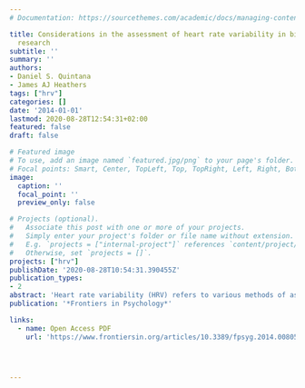 ```yaml
---
# Documentation: https://sourcethemes.com/academic/docs/managing-content/

title: Considerations in the assessment of heart rate variability in biobehavioral
  research
subtitle: ''
summary: ''
authors:
- Daniel S. Quintana
- James AJ Heathers
tags: ["hrv"]
categories: []
date: '2014-01-01'
lastmod: 2020-08-28T12:54:31+02:00
featured: false
draft: false

# Featured image
# To use, add an image named `featured.jpg/png` to your page's folder.
# Focal points: Smart, Center, TopLeft, Top, TopRight, Left, Right, BottomLeft, Bottom, BottomRight.
image:
  caption: ''
  focal_point: ''
  preview_only: false

# Projects (optional).
#   Associate this post with one or more of your projects.
#   Simply enter your project's folder or file name without extension.
#   E.g. `projects = ["internal-project"]` references `content/project/deep-learning/index.md`.
#   Otherwise, set `projects = []`.
projects: ["hrv"]
publishDate: '2020-08-28T10:54:31.390455Z'
publication_types:
- 2
abstract: 'Heart rate variability (HRV) refers to various methods of assessing the beat-to-beat variation in the heart over time, in order to draw inference on the outflow of the autonomic nervous system. Easy access to measuring HRV has led to a plethora of studies within emotion science and psychology assessing autonomic regulation, but significant caveats exist due to the complicated nature of HRV. Firstly, both breathing and blood pressure regulation have their own relationship to social, emotional, and cognitive experiments – if this is the case are we observing heart rate (HR) changes as a consequence of breathing changes? Secondly, experiments often have poor internal and external controls. In this review we highlight the interrelationships between HR and respiration, as well as presenting recommendations for researchers to use when collecting data for HRV assessment. Namely, we highlight the superior utility of within-subjects designs along with the importance of establishing an appropriate baseline and monitoring respiration.'
publication: '*Frontiers in Psychology*'

links:
  - name: Open Access PDF
    url: 'https://www.frontiersin.org/articles/10.3389/fpsyg.2014.00805/full'




---
```

